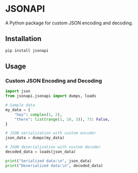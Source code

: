 # JSONAPI

A Python package for custom JSON encoding and decoding.

## Installation

```bash
pip install jsonapi
```

## Usage

### Custom JSON Encoding and Decoding

```python
import json
from jsonapi.jsonapi import dumps, loads

# Sample data
my_data = {
    "hey": complex(1, 2),
    "there": list(range(1, 10, 3)), 73: False,
}

# JSON serialization with custom encoder
json_data = dumps(my_data)

# JSON deserialization with custom decoder
decoded_data = loads(json_data)

print("Serialized data:\n", json_data)
print("Deserialized data:\n", decoded_data)

```
